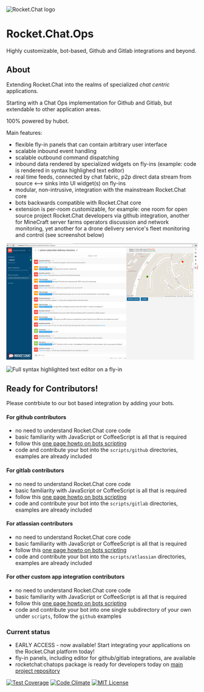 ![Rocket.Chat logo](https://rocket.chat/images/logo/logo-dark.svg?v3)

# Rocket.Chat.Ops

Highly customizable, bot-based, Github and Gitlab integrations and beyond.

## About

Extending Rocket.Chat into the realms of specialized _chat centric_ applications.  

Starting with a Chat Ops implementation for Github and Gitlab, but extendable to other application areas.

100% powered by hubot.

Main features:

* flexible fly-in panels that can contain arbitrary user interface
* scalable inbound event handling
* scalable outbound command dispatching
* inbound data rendered by specialized widgets on fly-ins (example: code is rendered in syntax highlighed text editor)
* real time feeds, connected by chat fabric, p2p direct data stream from source <--> sinks into UI widget(s) on fly-ins
* modular, non-intrusive, integration with the mainstream Rocket.Chat core
* bots backwards compatible with Rocket.Chat core
* extension is per-room customizable, for example: one room for open source project Rocket.Chat developers via github integration, another for MineCraft server farms operators discussion and network monitoring, yet another for a drone delivery service's fleet monitoring and control (see screenshot below)

![Integrate your apps with fly-in panels](https://raw.githubusercontent.com/Sing-Li/bbug/master/images/dronechatops.png)

![Full syntax highlighted text editor on a fly-in](https://cloud.githubusercontent.com/assets/122633/9616075/2d6b419c-50ca-11e5-8eef-3d378250396d.png)

## Ready for Contributors!

Please contrbiute to our bot based integration by adding your bots.

#### For github contributors
* no need to understand Rocket.Chat core code 
* basic familiarity with JavaScript or CoffeeScript is all that is required
* follow this [one page howto on bots scripting](https://hubot.github.com/docs/scripting/)
* code and contribute your bot into the `scripts/github` directories, examples are already included

#### For gitlab contributors
* no need to understand Rocket.Chat core code 
* basic familiarity with JavaScript or CoffeeScript is all that is required
* follow this [one page howto on bots scripting](https://hubot.github.com/docs/scripting/)
* code and contribute your bot into the `scripts/gitlab` directories, examples are already included


#### For atlassian contributors
* no need to understand Rocket.Chat core code 
* basic familiarity with JavaScript or CoffeeScript is all that is required
* follow this [one page howto on bots scripting](https://hubot.github.com/docs/scripting/)
* code and contribute your bot into the `scripts/atlassian` directories, examples are already included

#### For other custom app integration contributors
* no need to understand Rocket.Chat core code 
* basic familiarity with JavaScript or CoffeeScript is all that is required
* follow this [one page howto on bots scripting](https://hubot.github.com/docs/scripting/)
* code and contribute your bot into one single subdirectory of your own under `scripts`, follow the `github` examples 



### Current status
* EARLY ACCESS - now available!  Start integrating your applications on the Rocket.Chat platform today!
* fly-in panels, including editor for github/gitlab integrations, are available
* rocketchat:chatops package is ready for developers today on [main project repository](https://github.com/rocketchat/Rocket.Chat)
 

[![Test Coverage](https://codeclimate.com/github/RocketChat/Rocket.Chat.Ops/badges/coverage.svg)](https://codeclimate.com/github/RocketChat/Rocket.Chat.Ops/coverage)
[![Code Climate](https://codeclimate.com/github/RocketChat/Rocket.Chat.Ops/badges/gpa.svg)](https://codeclimate.com/github/RocketChat/Rocket.Chat.Ops)
[![MIT License](http://img.shields.io/badge/license-MIT-blue.svg?style=flat)](https://github.com/RocketChat/Rocket.Chat/raw/master/LICENSE)

